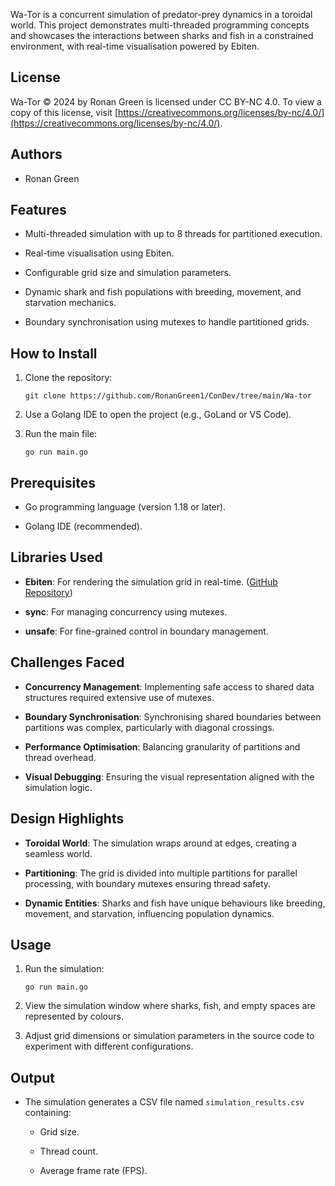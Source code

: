 Wa-Tor is a concurrent simulation of predator-prey dynamics in a toroidal world. This project demonstrates multi-threaded programming concepts and showcases the interactions between sharks and fish in a constrained environment, with real-time visualisation powered by Ebiten.

## License

Wa-Tor © 2024 by Ronan Green is licensed under CC BY-NC 4.0. To view a copy of this license, visit [https://creativecommons.org/licenses/by-nc/4.0/](https://creativecommons.org/licenses/by-nc/4.0/).

## Authors

- Ronan Green
    

## Features

- Multi-threaded simulation with up to 8 threads for partitioned execution.
    
- Real-time visualisation using Ebiten.
    
- Configurable grid size and simulation parameters.
    
- Dynamic shark and fish populations with breeding, movement, and starvation mechanics.
    
- Boundary synchronisation using mutexes to handle partitioned grids.
    

## How to Install

1. Clone the repository:
    
    ```
    git clone https://github.com/RonanGreen1/ConDev/tree/main/Wa-tor
    ```
    
2. Use a Golang IDE to open the project (e.g., GoLand or VS Code).
    
3. Run the main file:
    
    ```
    go run main.go
    ```
    

## Prerequisites

- Go programming language (version 1.18 or later).
    
- Golang IDE (recommended).
    

## Libraries Used

- **Ebiten**: For rendering the simulation grid in real-time. ([GitHub Repository](https://github.com/hajimehoshi/ebiten))
    
- **sync**: For managing concurrency using mutexes.
    
- **unsafe**: For fine-grained control in boundary management.
    

## Challenges Faced

- **Concurrency Management**: Implementing safe access to shared data structures required extensive use of mutexes.
    
- **Boundary Synchronisation**: Synchronising shared boundaries between partitions was complex, particularly with diagonal crossings.
    
- **Performance Optimisation**: Balancing granularity of partitions and thread overhead.
    
- **Visual Debugging**: Ensuring the visual representation aligned with the simulation logic.
    

## Design Highlights

- **Toroidal World**: The simulation wraps around at edges, creating a seamless world.
    
- **Partitioning**: The grid is divided into multiple partitions for parallel processing, with boundary mutexes ensuring thread safety.
    
- **Dynamic Entities**: Sharks and fish have unique behaviours like breeding, movement, and starvation, influencing population dynamics.
    

## Usage

1. Run the simulation:
    
    ```
    go run main.go
    ```
    
2. View the simulation window where sharks, fish, and empty spaces are represented by colours.
    
3. Adjust grid dimensions or simulation parameters in the source code to experiment with different configurations.
    

## Output

- The simulation generates a CSV file named `simulation_results.csv` containing:
    
    - Grid size.
        
    - Thread count.
        
    - Average frame rate (FPS).
        